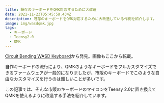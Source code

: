 ```yaml
---
title: 既存のキーボードをQMK対応するために大改造
date: 2021-11-23T05:45:58.434Z
description: 既存のキーボードをQMK対応するために大改造している作例を紹介します。
image: img/wasdqmk.jpg
tags:
  - キーボード
  - Teensy2.0
  - QMK
---
```

[Circuit Bending WASD Keyboard](https://hackaday.io/project/171323-circuit-bending-wasd-keyboard)から発見。画像もここから転載。

自作キーボードの流行により、QMKのようなキーボードをフルカスタマイズできるファームウェアが一般的になりましたが、市販のキーボードでこのような自由なカスタマイズを行うのは難しいことが多いです。

この記事では、そんな市販のキーボードのマイコンをTeensy 2.0に置き換えてQMKを使えるように改造する手法を紹介しています。

